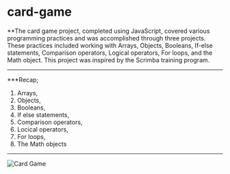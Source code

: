 # card-game

**The card game project, completed using JavaScript, covered various programming practices and was accomplished through three projects. These practices included working with Arrays, Objects, Booleans, If-else statements, Comparison operators, Logical operators, For loops, and the Math object. This project was inspired by the Scrimba training program.

---

***Recap; 

1. Arrays, 
2. Objects,
3. Booleans,
4. If else statements,
5. Comparison operators,
6. Locical operators,
7. For loops,
8. The Math objects

----

![Card Game](https://user-images.githubusercontent.com/108270415/228059067-3c648891-4e26-479a-a069-50b527e48c06.png)

